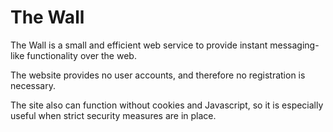The Wall
========

The Wall is a small and efficient web service to provide instant
messaging-like functionality over the web.

The website provides no user accounts, and therefore no registration is
necessary.

The site also can function without cookies and Javascript, so it is
especially useful when strict security measures are in place.
